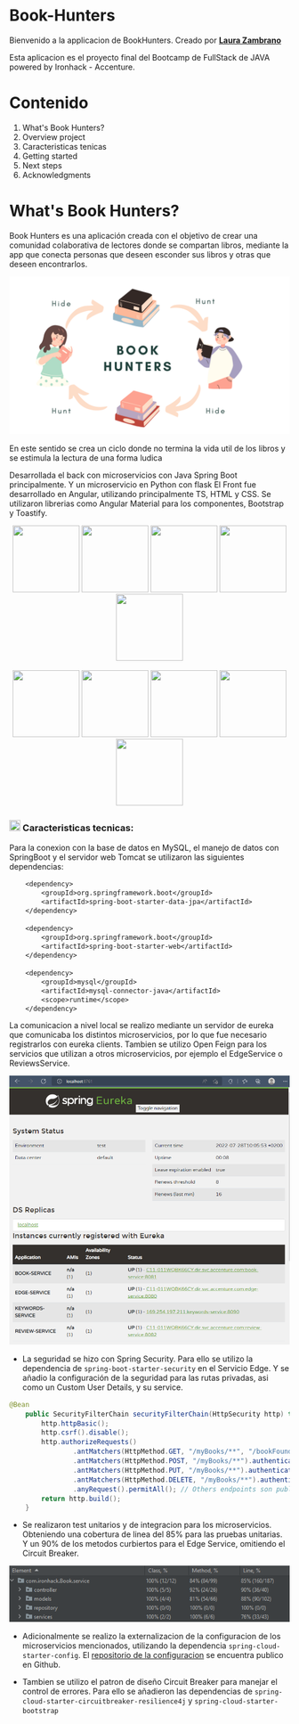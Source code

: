 # Book-Hunters
Bienvenido a la applicacion de BookHunters. Creado por [**Laura Zambrano**](https://github.com/lauravz98) 

Esta aplicacion es el proyecto final del Bootcamp de FullStack de JAVA powered by Ironhack - Accenture.

# Contenido
1. What's Book Hunters?
2. Overview project
3. Caracteristicas tenicas
4. Getting started
5. Next steps
6. Acknowledgments

# What's Book Hunters?

Book Hunters es una aplicación creada con el objetivo de crear una comunidad colaborativa de lectores donde se compartan libros, mediante la app que conecta personas que deseen esconder sus libros y otras que deseen encontrarlos.

<p align="center">
    <img src = /img/3.png width="650">
</p>

En este sentido se crea un ciclo donde no termina la vida util de los libros y se estimula la lectura de una forma ludica

Desarrollada el back con microservicios con Java Spring Boot principalmente. Y un microservicio en Python con flask
El Front fue desarrollado en Angular, utilizando principalmente TS, HTML y CSS. Se utilizaron librerias como Angular Material para los componentes, Bootstrap y Toastify.

<p align="center">
	<img src="https://cdn.jsdelivr.net/gh/devicons/devicon/icons/angularjs/angularjs-original.svg" width="120" height="120" />	
	<img src="https://cdn.jsdelivr.net/gh/devicons/devicon/icons/typescript/typescript-original.svg" width="120" height="120"/>	   
	<img src="https://cdn.jsdelivr.net/gh/devicons/devicon/icons/html5/html5-original-wordmark.svg" width="120" height="120"/>           
	<img src="https://cdn.jsdelivr.net/gh/devicons/devicon/icons/css3/css3-original-wordmark.svg" width="120" height="120"/>  
	<img src="https://cdn.jsdelivr.net/gh/devicons/devicon/icons/bootstrap/bootstrap-original.svg" width="120" height="120"/>
</p>  
<p align="center">
	<img src="https://cdn.jsdelivr.net/gh/devicons/devicon/icons/java/java-original-wordmark.svg"  width="120" height="120"/>
	<img src="https://cdn.jsdelivr.net/gh/devicons/devicon/icons/spring/spring-original.svg" width="120" height="120"/>
	<img src="https://cdn.jsdelivr.net/gh/devicons/devicon/icons/python/python-original-wordmark.svg" width="120" height="120"/>
	<img src="https://cdn.jsdelivr.net/gh/devicons/devicon/icons/mysql/mysql-original-wordmark.svg" width="120" height="120"/>
	<img src="https://cdn.jsdelivr.net/gh/devicons/devicon/icons/amazonwebservices/amazonwebservices-original-wordmark.svg" width="120" height="120"/>          
</p>       
          
          
### <img src="https://raw.githubusercontent.com/FortAwesome/Font-Awesome/6.x/svgs/solid/crown.svg" width="20" height="20"> Caracteristicas tecnicas:
Para la conexion con la base de datos en MySQL, el manejo de datos con SpringBoot y el servidor web Tomcat se utilizaron las siguientes dependencias:


		<dependency>
			<groupId>org.springframework.boot</groupId>
			<artifactId>spring-boot-starter-data-jpa</artifactId>
		</dependency>
    
		<dependency>
			<groupId>org.springframework.boot</groupId>
			<artifactId>spring-boot-starter-web</artifactId>
		</dependency>
    
		<dependency>
			<groupId>mysql</groupId>
			<artifactId>mysql-connector-java</artifactId>
			<scope>runtime</scope>
		</dependency>
    
La comunicacion a nivel local se realizo mediante un servidor de eureka que comunicaba los distintos microservicios, por lo que fue necesario registrarlos con eureka clients. Tambien se utilizo Open Feign para los servicios que utilizan a otros microservicios, por ejemplo el EdgeService o ReviewsService.
    
<p align="center">
    <img src = /img/eureka2.png width="650">
</p>

* La seguridad se hizo con Spring Security. Para ello se utilizo la dependencia de ```spring-boot-starter-security``` en el Servicio Edge. Y se añadio la configuración de la seguridad para las rutas privadas, asi como un Custom User Details, y su service.
		
```java
@Bean
    public SecurityFilterChain securityFilterChain(HttpSecurity http) throws Exception {
        http.httpBasic();
        http.csrf().disable();
        http.authorizeRequests()
                .antMatchers(HttpMethod.GET, "/myBooks/**", "/bookFound/**", "/bookHidden/**", "/login").authenticated() 
                .antMatchers(HttpMethod.POST, "/myBooks/**").authenticated()
                .antMatchers(HttpMethod.PUT, "/myBooks/**").authenticated()
                .antMatchers(HttpMethod.DELETE, "/myBooks/**").authenticated()
                .anyRequest().permitAll(); // Others endpoints son public
        return http.build();
    }

```

* Se realizaron test unitarios y de integracion para los microservicios. Obteniendo una cobertura de linea del 85% para las pruebas unitarias. Y un 90% de los metodos curbiertos para el Edge Service, omitiendo el Circuit Breaker.

<p align="center">
    <img src = /img/cobertura_tests.png >
</p>
    
* Adicionalmente se realizo la externalizacion de la configuracion de los microservicios mencionados, utilizando la dependencia ```spring-cloud-starter-config```. El [repositorio de la configuracion](https://github.com/lauravz98/Book-Hunter-Config-repo.git) se encuentra publico en Github.
	
   
* Tambien se utilizo el patron de diseño Circuit Breaker para manejar el control de errores. Para ello se añadieron las dependencias de ```spring-cloud-starter-circuitbreaker-resilience4j``` y ```spring-cloud-starter-bootstrap```
    
    
